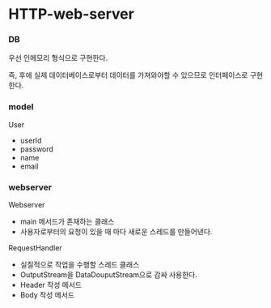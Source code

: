 # HTTP-web-server

### DB
우선 인메모리 형식으로 구현한다.

즉, 후에 실제 데이터베이스로부터 데이터를 가져와야할 수 있으므로 인터페이스로 구현한다.

### model

User
- userId
- password
- name
- email

### webserver

Webserver
- main 메서드가 존재하는 클래스
- 사용자로부터의 요청이 있을 때 마다 새로운 스레드를 만들어낸다.

RequestHandler
- 실질적으로 작업을 수행할 스레드 클래스
- OutputStream을 DataDouputStream으로 감싸 사용한다.
- Header 작성 메서드
- Body 작성 메서드